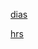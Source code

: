 [dias](https://geoitajai.github.io/waze_itajai/dias/webwaze.html)

[hrs](https://geoitajai.github.io/waze_itajai/horas/webwaze.html)
